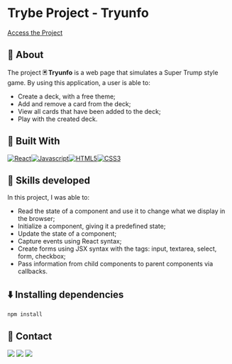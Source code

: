 # Trybe Project - Tryunfo

 [Access the Project](https://tryunfo-omega.vercel.app/)

## 📝 About

The project **🃏 Tryunfo** is a web page that simulates a Super Trump style game.
By using this application, a user is able to:

- Create a deck, with a free theme;
- Add and remove a card from the deck;
- View all cards that have been added to the deck;
- Play with the created deck.

## 🚀 Built With

[![React][React]][React-url][![Javascript][Javascript]][Javascript-url][![HTML5][HTML5]][HTML5-url][![CSS3][CSS3]][CSS3-url]

## 📌 Skills developed

In this project, I was able to:

- Read the state of a component and use it to change what we display in the browser;
- Initialize a component, giving it a predefined state;
- Update the state of a component;
- Capture events using React syntax;
- Create forms using JSX syntax with the tags: input, textarea, select, form, checkbox;
- Pass information from child components to parent components via callbacks.
  
## ⬇️ Installing dependencies


  ```bash
  npm install
  ``` 

## 💬 Contact

<div>
  <a href = "https://wa.me/41999240022"><img src="https://img.shields.io/badge/WhatsApp-25D366?style=for-the-badge&logo=whatsapp&logoColor=white" target="_blank"></a>
  <a href = "mailto:varelathierry@gmail.com"><img src="https://img.shields.io/badge/-Gmail-%23333?style=for-the-badge&logo=gmail&logoColor=white" target="_blank"></a>
  <a href="https://www.linkedin.com/in/varela-thierry" target="_blank"><img src="https://img.shields.io/badge/-LinkedIn-%230077B5?style=for-the-badge&logo=linkedin&logoColor=white"
</div>

[React]: https://shields.io/badge/react-black?logo=react&style=for-the-badge
[React-url]: https://legacy.reactjs.org
[Javascript]: https://img.shields.io/badge/javascript-F7DF1E?style=for-the-badge&logo=javascript&logoColor=white
[Javascript-url]: https://developer.mozilla.org/pt-BR/docs/Web/JavaScript
[HTML5]: https://img.shields.io/badge/html5-E34F26?style=for-the-badge&logo=html5&logoColor=white
[HTML5-URL]: https://developer.mozilla.org/en-US/docs/Glossary/HTML5
[CSS3]: https://img.shields.io/badge/css_3-1572B6?style=for-the-badge&logo=css3&logoColor=white
[CSS3-url]: https://developer.mozilla.org/pt-BR/docs/Web/CSS
